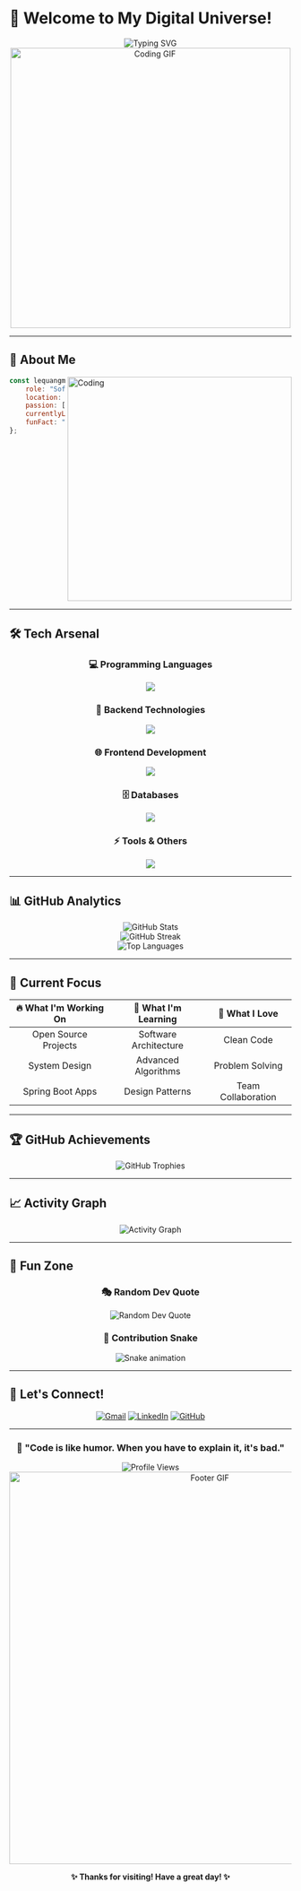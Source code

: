 # 🌟 Welcome to My Digital Universe! 

<div align="center">
  <img src="https://readme-typing-svg.herokuapp.com?font=Fira+Code&size=30&duration=3000&pause=1000&color=00D4FF&center=true&vCenter=true&multiline=true&width=600&height=100&lines=Hi+%F0%9F%91%8B%2C+I'm+Le+Quang+Minh;Passionate+Software+Engineer+%F0%9F%92%BB;Welcome+to+my+coding+journey!" alt="Typing SVG" />
</div>

<div align="center">
  <img src="https://user-images.githubusercontent.com/74038190/225813708-98b745f2-7d22-48cf-9150-083f1b00d6c9.gif" width="500" alt="Coding GIF">
</div>

---

## 🚀 About Me

<img align="right" alt="Coding" width="400" src="https://cdn.dribbble.com/users/1162077/screenshots/3848914/programmer.gif">

```javascript
const lequangminh = {
    role: "Software Engineer",
    location: "Vietnam 🇻🇳",
    passion: ["Coding", "System Design", "Open Source"],
    currentlyLearning: ["Software Architecture", "LeetCode", "System Design"],
    funFact: "I debug with coffee ☕ and solve problems with music 🎵"
};
```

<br clear="right"/>

---

## 🛠️ Tech Arsenal

<div align="center">

### 💻 Programming Languages
<img src="https://skillicons.dev/icons?i=java,cs,python&theme=dark" />

### 🔧 Backend Technologies  
<img src="https://skillicons.dev/icons?i=spring,dotnet&theme=dark" />

### 🌐 Frontend Development
<img src="https://skillicons.dev/icons?i=react,nextjs,html,css,js&theme=dark" />

### 🗄️ Databases
<img src="https://skillicons.dev/icons?i=mysql,postgresql&theme=dark" />

### ⚡ Tools & Others
<img src="https://skillicons.dev/icons?i=git,docker,firebase,redis,postman,vscode&theme=dark" />


</div>

---

## 📊 GitHub Analytics

<div align="center">
  <img src="https://github-readme-stats.vercel.app/api?username=minhniee&show_icons=true&theme=radical&hide_border=true&bg_color=0D1117&title_color=00D4FF&icon_color=00D4FF&text_color=FFFFFF" alt="GitHub Stats" />
</div>

<div align="center">
  <img src="https://streak-stats.demolab.com?user=minhniee&theme=radical&hide_border=true&background=0D1117&stroke=00D4FF&ring=00D4FF&fire=FF6B6B&currStreakLabel=FFFFFF" alt="GitHub Streak" />
</div>

<div align="center">
  <img src="https://github-readme-stats.vercel.app/api/top-langs/?username=minhniee&layout=compact&theme=radical&hide_border=true&bg_color=0D1117&title_color=00D4FF&text_color=FFFFFF" alt="Top Languages" />
</div>

---

## 🎯 Current Focus

<div align="center">

| 🔥 **What I'm Working On** | 🌱 **What I'm Learning** | 🎨 **What I Love** |
|:---:|:---:|:---:|
| Open Source Projects | Software Architecture | Clean Code |
| System Design | Advanced Algorithms | Problem Solving |
| Spring Boot Apps | Design Patterns | Team Collaboration |

</div>

---

## 🏆 GitHub Achievements

<div align="center">
  <img src="https://github-profile-trophy.vercel.app/?username=minhniee&theme=radical&no-frame=true&no-bg=true&margin-w=4&column=4" alt="GitHub Trophies" />
</div>

---

## 📈 Activity Graph

<div align="center">
  <img src="https://github-readme-activity-graph.vercel.app/graph?username=minhniee&custom_title=My%20Contribution%20Graph&bg_color=ffffff&color=5A67D8&line=5A67D8&point=403d3d&area_color=BADBFF&area=true&hide_border=true&theme=minimal" alt="Activity Graph" />
</div>

---

## 🌈 Fun Zone

<div align="center">
  
### 🎭 Random Dev Quote
<img src="https://quotes-github-readme.vercel.app/api?type=horizontal&theme=radical" alt="Random Dev Quote" />

### 🐍 Contribution Snake
<img src="https://github.com/minhniee/minhniee/blob/output/github-contribution-grid-snake-dark.svg" alt="Snake animation" />

</div>

---

## 🤝 Let's Connect!

<div align="center">
  
[![Gmail](https://img.shields.io/badge/Gmail-D14836?style=for-the-badge&logo=gmail&logoColor=white)](mailto:minhlqbth1912@gmail.com)
[![LinkedIn](https://img.shields.io/badge/LinkedIn-0077B5?style=for-the-badge&logo=linkedin&logoColor=white)](https://linkedin.com/in/your-profile)
[![GitHub](https://img.shields.io/badge/GitHub-100000?style=for-the-badge&logo=github&logoColor=white)](https://github.com/minhniee)

</div>

---

<div align="center">
  
### 💫 "Code is like humor. When you have to explain it, it's bad." 
  
<img src="https://komarev.com/ghpvc/?username=minhniee&label=Profile%20Views&color=0e75b6&style=flat" alt="Profile Views" />

<img src="https://user-images.githubusercontent.com/74038190/212284100-561aa473-3905-4a80-b561-0d28506553ee.gif" width="700" alt="Footer GIF">

**✨ Thanks for visiting! Have a great day! ✨**

</div>
